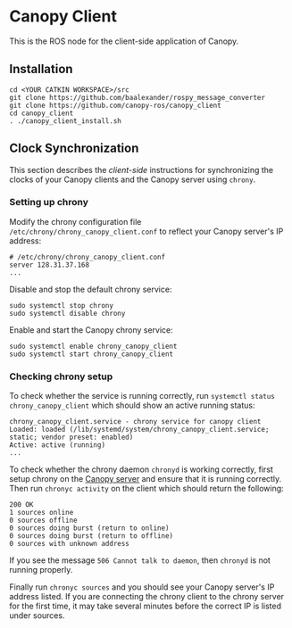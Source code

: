 # Canopy Client
This is the ROS node for the client-side application of Canopy.

## Installation
```
cd <YOUR CATKIN WORKSPACE>/src
git clone https://github.com/baalexander/rospy_message_converter
git clone https://github.com/canopy-ros/canopy_client
cd canopy_client
. ./canopy_client_install.sh
```

## Clock Synchronization
This section describes the _client-side_ instructions for synchronizing the clocks of your Canopy clients and the Canopy server using `chrony`. 

### Setting up chrony
Modify the chrony configuration file `/etc/chrony/chrony_canopy_client.conf` to reflect your Canopy server's IP address:
```
# /etc/chrony/chrony_canopy_client.conf
server 128.31.37.168
...
```
Disable and stop the default chrony service:
```
sudo systemctl stop chrony
sudo systemctl disable chrony
```

Enable and start the Canopy chrony service:
```
sudo systemctl enable chrony_canopy_client
sudo systemctl start chrony_canopy_client
```

### Checking chrony setup
To check whether the service is running correctly, run `systemctl status chrony_canopy_client` which should show an active running status:
```
chrony_canopy_client.service - chrony service for canopy client
Loaded: loaded (/lib/systemd/system/chrony_canopy_client.service; static; vendor preset: enabled)
Active: active (running)
...
```

To check whether the chrony daemon `chronyd` is working correctly, first setup chrony on the [Canopy server](https://github.com/canopy-ros/canopy_server_startup/) and ensure that it is running correctly. Then run `chronyc activity` on the client which should return the following:
```
200 OK
1 sources online
0 sources offline
0 sources doing burst (return to online)
0 sources doing burst (return to offline)
0 sources with unknown address
```
If you see the message `506 Cannot talk to daemon`, then `chronyd` is not running properly.

Finally run `chronyc sources` and you should see your Canopy server's IP address listed. If you are connecting the chrony client to the chrony server for the first time, it may take several minutes before the correct IP is listed under sources. 
